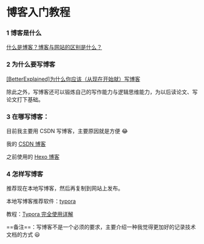 # 博客入门教程

### 1 博客是什么

[什么是博客？博客与网站的区别是什么？](https://zhuanlan.zhihu.com/p/58948022)

### 2 为什么要写博客

[[BetterExplained]为什么你应该（从现在开始就）写博客](https://mindhacks.cn/2009/02/15/why-you-should-start-blogging-now/)

除此之外，写博客还可以锻炼自己的写作能力与逻辑思维能力，为以后读论文、写论文打下基础。

### 3 在哪写博客：

目前我主要用 CSDN 写博客，主要原因就是方便 :joy: 

我的 [CSDN 博客](https://blog.csdn.net/CesareBorgia?spm=1001.2014.3001.5343)

之前使用的 [Hexo 博客](https://a-egoist.gitee.io/)

### 4 怎样写博客

推荐现在本地写博客，然后再复制到网站上发布。

本地写博客推荐软件：[typora](https://typora.io/)

教程：[Typora 完全使用详解](https://sspai.com/post/54912)



==备注==：写博客不是一个必须的要求，主要介绍一种我觉得更加好的记录技术文档的方式 :smiley: 

